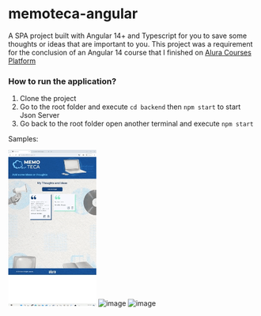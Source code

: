 # memoteca-angular

A SPA project built with Angular 14+ and Typescript for you to save some thoughts or ideas that are important to you. This project was a requirement
for the conclusion of an Angular 14 course that I finished on [Alura Courses Platform](https://cursos.alura.com.br/certificate/d3bab0f4-cae5-4cbc-b2e0-3228b6b4d441?lang=en) 

### How to run the application?
1) Clone the project
2) Go to the root folder and execute `cd backend` then `npm start` to start Json Server
3) Go back to the root folder open another terminal and execute `npm start`

Samples:

![image](https://github.com/Geraldoab/Geraldoab/blob/main/memoteca.gif)
![image](https://github.com/Geraldoab/memoteca-angular/assets/3846304/9cf87c2d-b5bd-4a48-9faf-4227354719f6)
![image](https://github.com/Geraldoab/memoteca-angular/assets/3846304/a512364a-d77a-4135-8364-ec8384873329)

